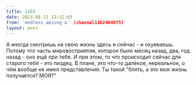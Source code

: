 ```yaml
---
title: 1163
date: 2023-08-11 22:31:03
from: 'endless шизing ⍼' (channel1162404975)
layout: post
---
```


А иногда смотришь на свою жизнь здесь и сейчас - и охуеваешь. Потому что часть мировосприятия, которое было месяц назад, два, год назад - оно ещё при тебе. И при этом, то что происходит сейчас для старого тебя - это пиздец. В плане, это что-то далёкое, нереальное, о чём вообще не имел представления. 
Ты такой "блять, а это моя жизнь получается? МОЯ?"
